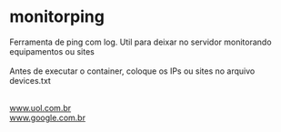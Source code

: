 # monitorping

Ferramenta de ping com log. Util para deixar no servidor monitorando equipamentos ou sites <br><br>
Antes de executar o container, coloque os IPs ou sites no arquivo devices.txt <br><br>

www.uol.com.br <br>
www.google.com.br <br>
